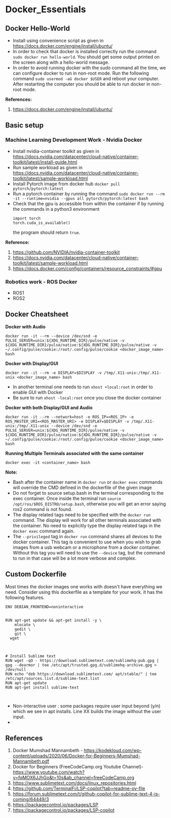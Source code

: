 # Docker_Essentials

## Docker Hello-World

- Install using convenience script as given in https://docs.docker.com/engine/install/ubuntu/
- In order to check that docker is installed correctly run the command ``sudo docker run hello-world``. You should get some output printed on the screen along with a hello-world message.
- In order to avoid running docker with the sudo command all the time, we can configure docker to run in non-root mode. Run the following command ``sudo usermod -aG docker $USER`` and reboot your computer. After restarting the computer you should be able to run docker in non-root mode.

**References:**

1) https://docs.docker.com/engine/install/ubuntu/


## Basic setup

### Machine Learning Development Work - Nvidia Docker



- Install nvidia-container toolkit as given in https://docs.nvidia.com/datacenter/cloud-native/container-toolkit/latest/install-guide.html
- Run sample workload as given in https://docs.nvidia.com/datacenter/cloud-native/container-toolkit/latest/sample-workload.html
- Install Pytorch image from docker hub ``docker pull pytorch/pytorch:latest``
- Run a pytorch container by running the command ``sudo docker run --rm -it --runtime=nvidia --gpus all pytorch/pytorch:latest bash``
- Check that the gpu is accessible from within the container if by running the commands in a python3 environment
  ```
  import torch
  torch.cuda_is_available()
  ```
  the program should return ``true``.
  


**Reference:**

1) https://github.com/NVIDIA/nvidia-container-toolkit
2) https://docs.nvidia.com/datacenter/cloud-native/container-toolkit/latest/sample-workload.html
3) https://docs.docker.com/config/containers/resource_constraints/#gpu

### Robotics work - ROS Docker

- ROS1
- ROS2

## Docker Cheatsheet

**Docker with Audio**

```docker run -it --rm --device /dev/snd -e PULSE_SERVER=unix:${XDG_RUNTIME_DIR}/pulse/native -v ${XDG_RUNTIME_DIR}/pulse/native:${XDG_RUNTIME_DIR}/pulse/native -v ~/.config/pulse/cookie:/root/.config/pulse/cookie <docker_image_name> bash```

**Docker with Display/GUI**

```docker run -it --rm -e DISPLAY=$DISPLAY -v /tmp/.X11-unix:/tmp/.X11-unix <docker_image_name> bash```

- In another terminal one needs to run ``xhost +local:root`` in order to enable GUI with Docker
- Be sure to run ``xhost -local:root`` once you close the docker container

**Docker with both Display/GUI and Audio**

```docker run -it --rm --network=host -e ROS_IP=<ROS_IP> -e ROS_MASTER_URI=<ROS_MASTER_URI> -e DISPLAY=$DISPLAY -v /tmp/.X11-unix:/tmp/.X11-unix --device /dev/snd -e PULSE_SERVER=unix:${XDG_RUNTIME_DIR}/pulse/native -v ${XDG_RUNTIME_DIR}/pulse/native:${XDG_RUNTIME_DIR}/pulse/native -v ~/.config/pulse/cookie:/root/.config/pulse/cookie <docker_image_name> bash```


**Running Multiple Terminals associated with the same container**

``docker exec -it <container_name> bash``

**Note:**
- Bash after the container name in ``docker run`` or ``docker exec`` commands will override the CMD defined in the dockerfile of the given image
- Do not forget to source setup.bash in the terminal corresponding to the exec container. Once inside the terminal run ``source /opt/ros/$ROS_DISTRO/setup.bash``, otherwise you will get an error saying ros2 command is not found.
- The display related tags need to be specified with the ``docker run`` command. The display will work for all other terminals associated with the container. No need to explicitly type the display related tags in the ``docker exec`` command again.
- The ``--privileged`` tag in ``docker run`` command shares all devices to the docker container. This tag is convenient to use when you wish to grab images from a usb webcam or a microphone from a docker container. Without this tag you will need to use the ``--device`` tag, but the command to run in that case will be a lot more verbose and complex.



## Custom Dockerfile

Most times the docker images one works with doesn't have everything we need. Consider using this dockerfile as a template for your work. it has the following features.

```
ENV DEBIAN_FRONTEND=noninteractive


RUN apt-get update && apt-get install -y \
	mlocate \
	gedit \
	git \
  wget



# Install Sublime text
RUN wget -qO - https://download.sublimetext.com/sublimehq-pub.gpg | gpg --dearmor | tee /etc/apt/trusted.gpg.d/sublimehq-archive.gpg > /dev/null
RUN echo "deb https://download.sublimetext.com/ apt/stable/" | tee /etc/apt/sources.list.d/sublime-text.list
RUN apt-get update
RUN apt-get install sublime-text



```

- Non-interactive user : some packages require user input beyond (y/n) which we see in apt installs. Line XX builds the image without the user input.
- 

## References

1. Docker Mumshad Mannambeth - https://kodekloud.com/wp-content/uploads/2020/06/Docker-for-Beginners-Mumshad-Mannambeth.pdf
2. Docker for Beginners (FreeCodeCamp.org Youtube Channel)- https://www.youtube.com/watch?v=fqMOX6JJhGo&t=10s&ab_channel=freeCodeCamp.org
3. https://www.sublimetext.com/docs/linux_repositories.html
4. https://github.com/TerminalFi/LSP-copilot?tab=readme-ov-file
5. https://forum.sublimetext.com/t/github-copilot-for-sublime-text-4-is-coming/64449/3
6. https://packagecontrol.io/packages/LSP
7. https://packagecontrol.io/packages/LSP-copilot
